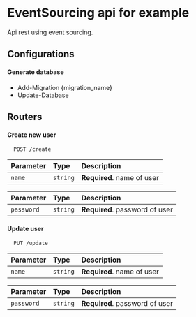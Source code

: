 
# EventSourcing api for example

Api rest using event sourcing.


## Configurations

#### Generate database
* Add-Migration {migration_name}
* Update-Database

## Routers

#### Create new user

```http
  POST /create
```

| Parameter   | Type       | Description                           |
| :---------- | :--------- | :---------------------------------- |
| `name` | `string` | **Required**. name of user |

| Parameter   | Type       | Description                           |
| :---------- | :--------- | :---------------------------------- |
| `password` | `string` | **Required**. password of user |

#### Update user

```http
  PUT /update
```
| Parameter   | Type       | Description                           |
| :---------- | :--------- | :---------------------------------- |
| `name` | `string` | **Required**. name of user |

| Parameter   | Type       | Description                           |
| :---------- | :--------- | :---------------------------------- |
| `password` | `string` | **Required**. password of user |
